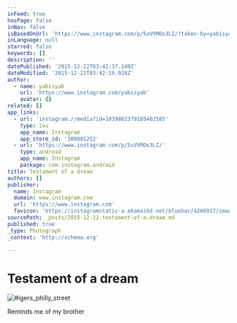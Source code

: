 ```yaml
---
inFeed: true
hasPage: false
inNav: false
isBasedOnUrl: 'https://www.instagram.com/p/5uVVMOo3LZ/?taken-by=yabisyab'
inLanguage: null
starred: false
keywords: []
description: ''
datePublished: '2015-12-22T03:42:37.149Z'
dateModified: '2015-12-22T03:42:19.928Z'
author:
  - name: yabisyab
    url: 'https://www.instagram.com/yabisyab'
    avatar: {}
related: []
app_links:
  - url: 'instagram://media?id=1039862379185402585'
    type: ios
    app_name: Instagram
    app_store_id: '389801252'
  - url: 'https://www.instagram.com/p/5uVVMOo3LZ/'
    type: android
    app_name: Instagram
    package: com.instagram.android
title: Testament of a dream
authors: []
publisher:
  name: Instagram
  domain: www.instagram.com
  url: 'https://www.instagram.com'
  favicon: 'https://instagramstatic-a.akamaihd.net/bluebar/4206917/images/ico/favicon.ico'
sourcePath: _posts/2015-12-22-testament-of-a-dream.md
published: true
_type: Photograph
_context: 'http://schema.org'

---
```

# Testament of a dream
![#igers_philly_street](https://s3-us-west-2.amazonaws.com/the-grid-img/p/4a423f4c7405d33fca76e420b71c67a32a587c04.jpg)

Reminds me of my brother